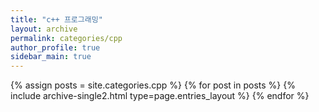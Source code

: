 ```yaml
---
title: "c++ 프로그래밍"
layout: archive
permalink: categories/cpp
author_profile: true
sidebar_main: true
---
```




{% assign posts = site.categories.cpp %}
{% for post in posts %} {% include archive-single2.html type=page.entries_layout %} {% endfor %}